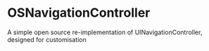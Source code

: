 OSNavigationController
======================

A simple open source re-implementation of UINavigationController, designed for customisation
